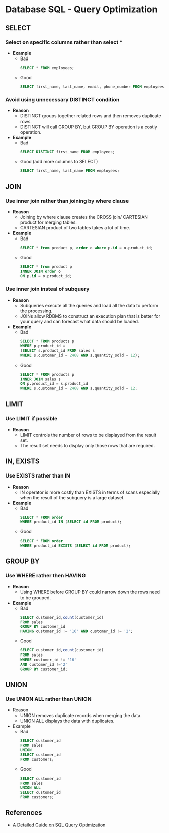 # Database SQL - Query Optimization

## SELECT
### Select on specific columns rather than select *
- **Example**
   - Bad
     ```sql
     SELECT * FROM employees;
     ```
   - Good
     ```sql
     SELECT first_name, last_name, email, phone_number FROM employees;
     ```
   
### Avoid using unnecessary DISTINCT condition
- **Reason**
   - DISTINCT groups together related rows and then removes duplicate rows.
   - DISTINCT will call GROUP BY, but GROUP BY operation is a costly operation.
- **Example**
   - Bad
     ```sql
     SELECT DISTINCT first_name FROM employees;
     ```
   - Good (add more columns to SELECT)
     ```sql
     SELECT first_name, last_name FROM employees;     
     ```

## JOIN
### Use inner join rather than joining by where clause
- **Reason**
   - Joining by where clause creates the CROSS join/ CARTESIAN product for merging tables.
   - CARTESIAN product of two tables takes a lot of time.
- **Example**
   - Bad
     ```sql
     SELECT * from product p, order o where p.id = o.product_id;
     ```
   - Good
     ```sql
     SELECT * from product p
     INNER JOIN order o
     ON p.id = o.product_id;
     ```

### Use inner join insteal of subquery
- **Reason**
   - Subqueries execute all the queries and load all the data to perform the processing.
   - JOINs allow RDBMS to construct an execution plan that is better for your query and can forecast what data should be loaded.
- **Example**
   - Bad
     ```sql
     SELECT * FROM products p
     WHERE p.product_id =
     (SELECT s.product_id FROM sales s
     WHERE s.customer_id = 2468 AND s.quantity_sold = 12);
     ```
   - Good
     ```sql
     SELECT * FROM products p
     INNER JOIN sales s
     ON p.product_id = s.product_id
     WHERE s.customer_id = 2468 AND s.quantity_sold = 12;
     ```

## LIMIT
### Use LIMIT if possible
- **Reason**
   - LIMIT controls the number of rows to be displayed from the result set.
   - The result set needs to display only those rows that are required.
 
## IN, EXISTS
### Use EXISTS rather than IN
- **Reason**
   - IN operator is more costly than EXISTS in terms of scans especially when the result of the subquery is a large dataset.
- **Example**
   - Bad
     ```sql
     SELECT * FROM order
     WHERE product_id IN (SELECT id FROM product);
     ```
   - Good
     ```sql
     SELECT * FROM order
     WHERE product_id EXISTS (SELECT id FROM product);
     ```

## GROUP BY
### Use WHERE rather then HAVING
- **Reason**
   - Using WHERE before GROUP BY could narrow down the rows need to be grouped.
- **Example**
   - Bad
     ```sql
     SELECT customer_id,count(customer_id)
     FROM sales
     GROUP BY customer_id
     HAVING customer_id != '16' AND customer_id != '2';
     ```
   - Good
     ```sql
     SELECT customer_id,count(customer_id)
     FROM sales
     WHERE customer_id != '16'
     AND customer_id !='2'
     GROUP BY customer_id;
     ```

## UNION
### Use UNION ALL rather than UNION
- Reason
   - UNION removes duplicate records when merging the data.
   - UNION ALL displays the data with duplicates.
- Example
   - Bad
     ```sql
     SELECT customer_id
     FROM sales
     UNION
     SELECT customer_id
     FROM customers;
     ```
   - Good
     ```sql
     SELECT customer_id
     FROM sales
     UNION ALL
     SELECT customer_id
     FROM customers;
     ```
    
## References
- [A Detailed Guide on SQL Query Optimization](https://www.analyticsvidhya.com/blog/2021/10/a-detailed-guide-on-sql-query-optimization/)
